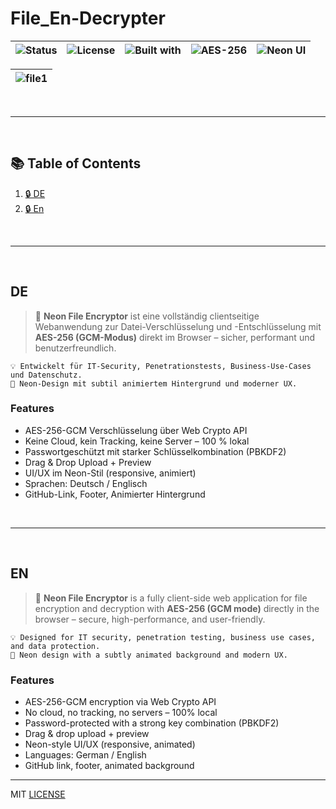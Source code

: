 # File_En-Decrypter
| ![Status](https://img.shields.io/badge/status-stable-brightgreen) | ![License](https://img.shields.io/github/license/bylickilabs/File_En-Decrypter) | ![Built with](https://img.shields.io/badge/built%20with-HTML%2C%20CSS%2C%20JS-blue) | ![AES-256](https://img.shields.io/badge/security-AES--256-yellowgreen) | ![Neon UI](https://img.shields.io/badge/design-neon-lightblue) |
|---|---|---|---|---|

|![file1](https://github.com/user-attachments/assets/60a13f05-b42c-429b-9bb8-e0e388e4bd0e)|
|---|

<br>

---

<br>

## 📚 Table of Contents

1. [🔒 DE](#de)  
2. [🔒 En](#en)

<br>

---

<br>

## DE

> 🔐 **Neon File Encryptor** ist eine vollständig clientseitige Webanwendung zur Datei-Verschlüsselung und -Entschlüsselung mit **AES-256 (GCM-Modus)** direkt im Browser 
  – sicher, performant und benutzerfreundlich.


```yarn
💡 Entwickelt für IT-Security, Penetrationstests, Business-Use-Cases und Datenschutz.  
🌈 Neon-Design mit subtil animiertem Hintergrund und moderner UX.
```

### Features
- AES-256-GCM Verschlüsselung über Web Crypto API
- Keine Cloud, kein Tracking, keine Server – 100 % lokal
- Passwortgeschützt mit starker Schlüsselkombination (PBKDF2)
- Drag & Drop Upload + Preview
- UI/UX im Neon-Stil (responsive, animiert)
- Sprachen: Deutsch / Englisch
- GitHub-Link, Footer, Animierter Hintergrund

<br>

---

<br>

## EN

> 🔐 **Neon File Encryptor** is a fully client-side web application for file encryption and decryption with **AES-256 (GCM mode)** directly in the browser
  – secure, high-performance, and user-friendly.

```yarn
💡 Designed for IT security, penetration testing, business use cases, and data protection.
🌈 Neon design with a subtly animated background and modern UX.
```

### Features
- AES-256-GCM encryption via Web Crypto API
- No cloud, no tracking, no servers – 100% local
- Password-protected with a strong key combination (PBKDF2)
- Drag & drop upload + preview
- Neon-style UI/UX (responsive, animated)
- Languages: German / English
- GitHub link, footer, animated background

---

MIT [LICENSE](LICENSE)
